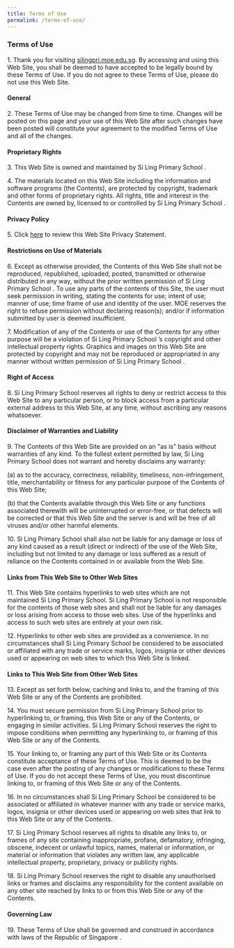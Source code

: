 ```yaml
---
title: Terms of Use
permalink: /terms-of-use/
---
```

### **Terms of Use**

1\. Thank you for visiting [silingpri.moe.edu.sg](https://silingpri.moe.edu.sg/). By accessing and using this Web Site, you shall be deemed to have accepted to be legally bound by these Terms of Use. If you do not agree to these Terms of Use, please do not use this Web Site.  
  

#### General

2\. These Terms of Use may be changed from time to time. Changes will be posted on this page and your use of this Web Site after such changes have been posted will constitute your agreement to the modified Terms of Use and all of the changes.  
  

#### Proprietary Rights

3\. This Web Site is owned and maintained by Si Ling Primary School .  
  
4\. The materials located on this Web Site including the information and software programs (the Contents), are protected by copyright, trademark and other forms of proprietary rights. All rights, title and interest in the Contents are owned by, licensed to or controlled by Si Ling Primary School .  
  

#### Privacy Policy

5\. Click [here](/privacy/) to review this Web Site Privacy Statement.  
  

#### Restrictions on Use of Materials

6\. Except as otherwise provided, the Contents of this Web Site shall not be reproduced, republished, uploaded, posted, transmitted or otherwise distributed in any way, without the prior written permission of Si Ling Primary School . To use any parts of the contents of this Site, the user must seek permission in writing, stating the contents for use; intent of use; manner of use; time frame of use and identity of the user. MOE reserves the right to refuse permission without declaring reason(s); and/or if information submitted by user is deemed insufficient.  
  
7\. Modification of any of the Contents or use of the Contents for any other purpose will be a violation of Si Ling Primary School ’s copyright and other intellectual property rights. Graphics and images on this Web Site are protected by copyright and may not be reproduced or appropriated in any manner without written permission of Si Ling Primary School .  
  

#### Right of Access

8\. Si Ling Primary School reserves all rights to deny or restrict access to this Web Site to any particular person, or to block access from a particular external address to this Web Site, at any time, without ascribing any reasons whatsoever.  
  

#### Disclaimer of Warranties and Liability

9\. The Contents of this Web Site are provided on an "as is" basis without warranties of any kind. To the fullest extent permitted by law, Si Ling Primary School does not warrant and hereby disclaims any warranty:  
  
(a) as to the accuracy, correctness, reliability, timeliness, non-infringement, title, merchantability or fitness for any particular purpose of the Contents of this Web Site;  
  
(b) that the Contents available through this Web Site or any functions associated therewith will be uninterrupted or error-free, or that defects will be corrected or that this Web Site and the server is and will be free of all viruses and/or other harmful elements.  
  
10. Si Ling Primary School shall also not be liable for any damage or loss of any kind caused as a result (direct or indirect) of the use of the Web Site, including but not limited to any damage or loss suffered as a result of reliance on the Contents contained in or available from the Web Site.  
  

#### Links from This Web Site to Other Web Sites

11\. This Web Site contains hyperlinks to web sites which are not maintained Si Ling Primary School. Si Ling Primary School is not responsible for the contents of those web sites and shall not be liable for any damages or loss arising from access to those web sites. Use of the hyperlinks and access to such web sites are entirely at your own risk.  
  
12\. Hyperlinks to other web sites are provided as a convenience. In no circumstances shall Si Ling Primary School be considered to be associated or affiliated with any trade or service marks, logos, insignia or other devices used or appearing on web sites to which this Web Site is linked.  
  

#### Links to This Web Site from Other Web Sites

13\. Except as set forth below, caching and links to, and the framing of this Web Site or any of the Contents are prohibited.  
  
14\. You must secure permission from Si Ling Primary School prior to hyperlinking to, or framing, this Web Site or any of the Contents, or engaging in similar activities. Si Ling Primary School reserves the right to impose conditions when permitting any hyperlinking to, or framing of this Web Site or any of the Contents.  
  
15\. Your linking to, or framing any part of this Web Site or its Contents constitute acceptance of these Terms of Use. This is deemed to be the case even after the posting of any changes or modifications to these Terms of Use. If you do not accept these Terms of Use, you must discontinue linking to, or framing of this Web Site or any of the Contents.  
  
16\. In no circumstances shall Si Ling Primary School be considered to be associated or affiliated in whatever manner with any trade or service marks, logos, insignia or other devices used or appearing on web sites that link to this Web Site or any of the Contents.  
  
17. Si Ling Primary School reserves all rights to disable any links to, or frames of any site containing inappropriate, profane, defamatory, infringing, obscene, indecent or unlawful topics, names, material or information, or material or information that violates any written law, any applicable intellectual property, proprietary, privacy or publicity rights.  
  
18. Si Ling Primary School reserves the right to disable any unauthorised links or frames and disclaims any responsibility for the content available on any other site reached by links to or from this Web Site or any of the Contents.  
  

#### Governing Law

19\. These Terms of Use shall be governed and construed in accordance with laws of the Republic of Singapore .